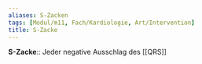 ```yaml
---
aliases: S-Zacken
tags: [Modul/m11, Fach/Kardiologie, Art/Intervention]
title: S-Zacke
---
```

**S-Zacke**:: Jeder negative Ausschlag des [[QRS]]